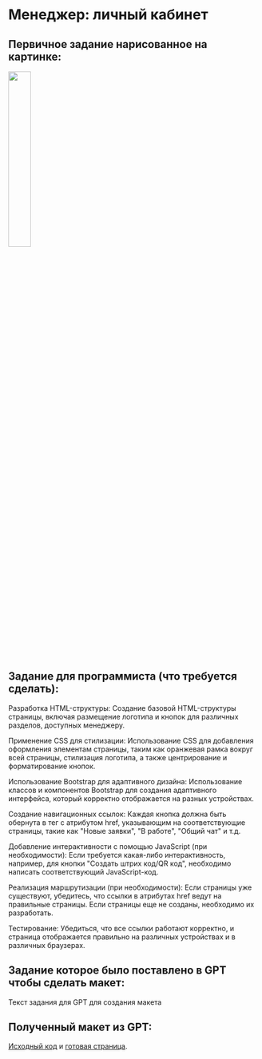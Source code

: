 # Менеджер: личный кабинет

## Первичное задание нарисованное на картинке:
<p >
    <img src="/wiki/manager-lk.jpg" width="30%">
</p>

## Задание для программиста (что требуется сделать):

Разработка HTML-структуры: Создание базовой HTML-структуры страницы, включая размещение логотипа и кнопок для различных разделов, доступных менеджеру.

Применение CSS для стилизации: Использование CSS для добавления оформления элементам страницы, таким как оранжевая рамка вокруг всей страницы, стилизация логотипа, а также центрирование и форматирование кнопок.

Использование Bootstrap для адаптивного дизайна: Использование классов и компонентов Bootstrap для создания адаптивного интерфейса, который корректно отображается на разных устройствах.

Создание навигационных ссылок: Каждая кнопка должна быть обернута в тег <a> с атрибутом href, указывающим на соответствующие страницы, такие как "Новые заявки", "В работе", "Общий чат" и т.д.

Добавление интерактивности с помощью JavaScript (при необходимости): Если требуется какая-либо интерактивность, например, для кнопки "Создать штрих код/QR код", необходимо написать соответствующий JavaScript-код.

Реализация маршрутизации (при необходимости): Если страницы уже существуют, убедитесь, что ссылки в атрибутах href ведут на правильные страницы. Если страницы еще не созданы, необходимо их разработать.

Тестирование: Убедиться, что все ссылки работают корректно, и страница отображается правильно на различных устройствах и в различных браузерах.

## Задание которое было поставлено в GPT чтобы сделать макет:

Текст задания для GPT для создания макета

## Полученный макет из GPT:

[Исходный код](/wiki/pages/manager-lk.html) и <a href="https://htmlpreview.github.io?https://github.com/matveynator/restar/blob/main/wiki/pages/manager-lk.html">готовая страница</a>.
